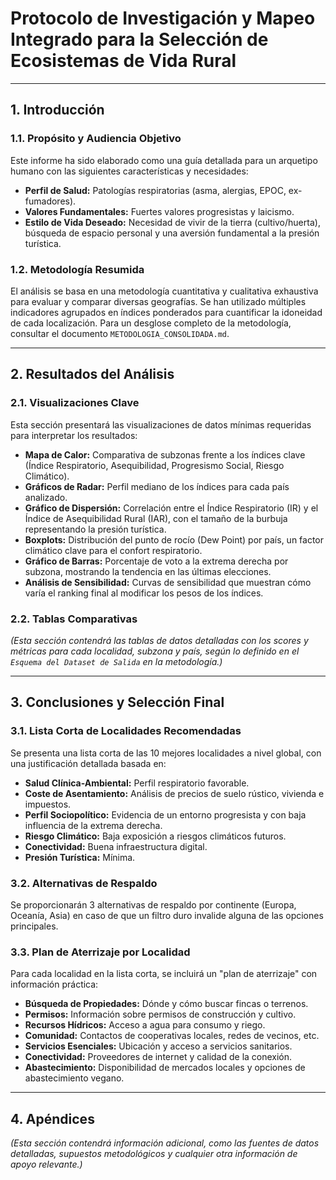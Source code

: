 # Protocolo de Investigación y Mapeo Integrado para la Selección de Ecosistemas de Vida Rural

---

## 1. Introducción

### 1.1. Propósito y Audiencia Objetivo

Este informe ha sido elaborado como una guía detallada para un arquetipo humano con las siguientes características y necesidades:
*   **Perfil de Salud:** Patologías respiratorias (asma, alergias, EPOC, ex-fumadores).
*   **Valores Fundamentales:** Fuertes valores progresistas y laicismo.
*   **Estilo de Vida Deseado:** Necesidad de vivir de la tierra (cultivo/huerta), búsqueda de espacio personal y una aversión fundamental a la presión turística.

### 1.2. Metodología Resumida

El análisis se basa en una metodología cuantitativa y cualitativa exhaustiva para evaluar y comparar diversas geografías. Se han utilizado múltiples indicadores agrupados en índices ponderados para cuantificar la idoneidad de cada localización. Para un desglose completo de la metodología, consultar el documento `METODOLOGIA_CONSOLIDADA.md`.

---

## 2. Resultados del Análisis

### 2.1. Visualizaciones Clave

Esta sección presentará las visualizaciones de datos mínimas requeridas para interpretar los resultados:

*   **Mapa de Calor:** Comparativa de subzonas frente a los índices clave (Índice Respiratorio, Asequibilidad, Progresismo Social, Riesgo Climático).
*   **Gráficos de Radar:** Perfil mediano de los índices para cada país analizado.
*   **Gráfico de Dispersión:** Correlación entre el Índice Respiratorio (IR) y el Índice de Asequibilidad Rural (IAR), con el tamaño de la burbuja representando la presión turística.
*   **Boxplots:** Distribución del punto de rocío (Dew Point) por país, un factor climático clave para el confort respiratorio.
*   **Gráfico de Barras:** Porcentaje de voto a la extrema derecha por subzona, mostrando la tendencia en las últimas elecciones.
*   **Análisis de Sensibilidad:** Curvas de sensibilidad que muestran cómo varía el ranking final al modificar los pesos de los índices.

### 2.2. Tablas Comparativas

*(Esta sección contendrá las tablas de datos detalladas con los scores y métricas para cada localidad, subzona y país, según lo definido en el `Esquema del Dataset de Salida` en la metodología.)*

---

## 3. Conclusiones y Selección Final

### 3.1. Lista Corta de Localidades Recomendadas

Se presenta una lista corta de las 10 mejores localidades a nivel global, con una justificación detallada basada en:
*   **Salud Clínica-Ambiental:** Perfil respiratorio favorable.
*   **Coste de Asentamiento:** Análisis de precios de suelo rústico, vivienda e impuestos.
*   **Perfil Sociopolítico:** Evidencia de un entorno progresista y con baja influencia de la extrema derecha.
*   **Riesgo Climático:** Baja exposición a riesgos climáticos futuros.
*   **Conectividad:** Buena infraestructura digital.
*   **Presión Turística:** Mínima.

### 3.2. Alternativas de Respaldo

Se proporcionarán 3 alternativas de respaldo por continente (Europa, Oceanía, Asia) en caso de que un filtro duro invalide alguna de las opciones principales.

### 3.3. Plan de Aterrizaje por Localidad

Para cada localidad en la lista corta, se incluirá un "plan de aterrizaje" con información práctica:
*   **Búsqueda de Propiedades:** Dónde y cómo buscar fincas o terrenos.
*   **Permisos:** Información sobre permisos de construcción y cultivo.
*   **Recursos Hídricos:** Acceso a agua para consumo y riego.
*   **Comunidad:** Contactos de cooperativas locales, redes de vecinos, etc.
*   **Servicios Esenciales:** Ubicación y acceso a servicios sanitarios.
*   **Conectividad:** Proveedores de internet y calidad de la conexión.
*   **Abastecimiento:** Disponibilidad de mercados locales y opciones de abastecimiento vegano.

---

## 4. Apéndices

*(Esta sección contendrá información adicional, como las fuentes de datos detalladas, supuestos metodológicos y cualquier otra información de apoyo relevante.)*
